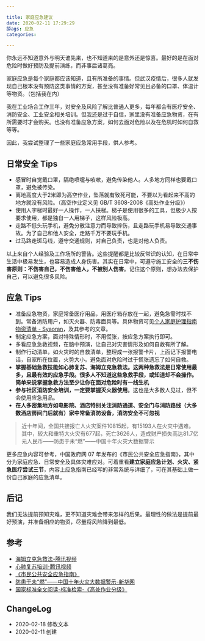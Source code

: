```yaml
---

title: 家庭应急建议
date: 2020-02-11 17:29:29
舔ags: 应急
categories:

---
```


你永远不知道意外与明天谁先来，也不知道来的是意外还是惊喜。最好的是在面对危险时做好预防及提前演练，而非事后诸葛亮。

<!--more-->

家庭应急是每个家庭都应该知道，且有所准备的事情。但武汉疫情后，很多人就发现自己根本没有预防这类事情的方案，甚至没有准备好常见且必备的口罩、体温计等物资。（包括我在内）

我在工业场合工作三年，对安全及风险了解比普通人更多，每年都会有医疗安全、消防安全、工业安全相关培训。但我还是过于自信，家里没有准备应急物资，在有所需要时才会购买。也没有准备应急方案，如何去面对危险以及在危机时如何自救等等。

因此，我尝试整理了一些家庭应急常用手段，供人参考。

## 日常安全 Tips

- 感冒时自觉戴口罩，隔绝喷嚏与咳嗽，避免传染他人。人多地方同样也要戴口罩，避免被传染。
- 离地高度大于2米即为高空作业，坠落就有致死可能，不要以为看起来不高的地方就没有风险。（高空作业定义见 GB/T 3608-2008《高处作业分级》）
- 使用人字梯时最好一人操作，一人扶梯。梯子是使用很多的工具，但极少人按要求使用，都是独自一人用梯子，这样风险极高。
- 走路不低头玩手机，避免分散注意力而导致摔伤，且走路玩手机易导致交通事故。为了自己和他人安全，走路千万不要玩手机。
- 过马路走斑马线，遵守交通规则，对自己负责，也是对他人负责。

以上来自个人经验及工作场所的警告。这些提醒都是比较反常识的认知，在日常中生活中极易发生，也容易造成人身伤害。其实在日常中，可遵守施工安全的**三不伤害原则：不伤害自己，不伤害他人，不被别人伤害**。记住这个原则，想办法去保护自己，可以避免很多风险。

## 应急 Tips

- 准备应急物资，家庭常备医疗用品，用医疗箱存放在一起，避免急需时找不到。常备消防用户，如灭火器、防毒面具等。具体物资可见[个人家庭护理指南物资清单 - Syaoran](https://blog.syaoran.me/blog/2020/01/28/Nursing)，及其参考的文章。
- 制定应急方案，面对特殊情形时，不用慌张，按应急方案执行即可。
- 多看应急急救视频，在脑中预演，让自己对灾害情形及如何自救有所了解。
- 制作行动清单，如火灾时的自救清单，整理成一张报警卡片，上面记下报警电话，自家所在位置，火势大小。避免面对危险时过于慌张遗忘了如何自救。
- **掌握基础急救技能如心肺复苏、海姆立克急救法。这两种急救法是日常使用最多，且最有效的应急手段。很多人不知道这些急救手段，或知道却不会操作。简单来说掌握急救方法至少让你在面对危险时有一线生机**
- **参与社区消防安全培训，一定要掌握灭火器使用**。这也是大多数人见过，但不会使用应急用品。
- **在人多密集地方如电影院、酒店特别关注消防通道、安全门与消防路线（大多数酒店房间门后就有）家中常备消防设备，消防安全不可忽视**
  
> 近十年间，全国共接报亡人火灾案件10815起，有15193人在火灾中遇难。其中，较大和重特大火灾有677起，死亡3626人，造成财产损失高达81.7亿元人民币——防患于未“燃”——中国十年火灾大数据警示

更多应急内容可参考，中国政府网 07 年发布的《市民公共安全应急指南》，其中分为家庭应急、日常安全及具体灾难应对。可着重看**建立家庭应急计划、火灾、紧急医疗尝试三节**，内容上应急指南已经写的非常系统与详细了，可在其基础上做一份自己家庭的应急清单。

## 后记

我们无法提前预知灾难，更不知道灾难会带来怎样的后果。最理性的做法是提前最好预演，并准备相应的物资，尽量将风险降到最低。

## 参考

- [海姆立克急救法-腾讯视频](https://v.qq.com/x/search/?q=%E6%B5%B7%E5%A7%86%E7%AB%8B%E5%85%8B%E6%80%A5%E6%95%91%E6%B3%95&stag=2&smartbox_ab=1073741824)
- [心肺复苏培训-腾讯视频](https://v.qq.com/x/search/?q=%E5%BF%83%E8%82%BA%E5%A4%8D%E8%8B%8F%E5%9F%B9%E8%AE%AD&stag=txt.playpage.vppdesc)
- [《市民公共安全应急指南》](http://www.gov.cn/ztzl/yjzn/index.htm)
- [防患于未“燃”——中国十年火灾大数据警示-新华网](http://www.xinhuanet.com/video/sjxw/2019-04/12/c_1210106721.htm)
- [国家标准全文阅读-标准检索-《高处作业分级》](http://openstd.samr.gov.cn/bzgk/gb/std_list?p.p1=0&p.p90=circulation_date&p.p91=desc&p.p2=GB/T%203608-2008)

## ChangeLog

- 2020-02-18 修改文本
- 2020-02-11 创建